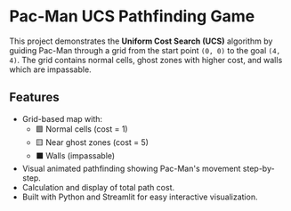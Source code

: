 # Pac-Man UCS Pathfinding Game

This project demonstrates the **Uniform Cost Search (UCS)** algorithm by guiding Pac-Man through a grid from the start point `(0, 0)` to the goal `(4, 4)`. The grid contains normal cells, ghost zones with higher cost, and walls which are impassable.

## Features

- Grid-based map with:
  - 🟩 Normal cells (cost = 1)
  - 🟨 Near ghost zones (cost = 5)
  - ⬛ Walls (impassable)
- Visual animated pathfinding showing Pac-Man's movement step-by-step.
- Calculation and display of total path cost.
- Built with Python and Streamlit for easy interactive visualization.
